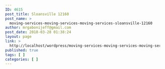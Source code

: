 ```yaml
---
ID: 4615
post_title: Sloansville 12160
post_name: >
  moving-services-moving-services-moving-services-sloansville-12160
author: mrgabonijeff@gmail.com
post_date: 2018-03-28 01:38:24
layout: page
link: >
  http://localhost/wordpress/moving-services-moving-services-moving-services-sloansville-12160/
published: true
tags: [ ]
categories: [ ]
---
```

